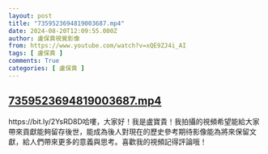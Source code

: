 ```yaml
---
layout: post
title: "7359523694819003687.mp4"
date: 2024-08-20T12:09:55.000Z
author: 盧保貴視覺影像
from: https://www.youtube.com/watch?v=xQE9ZJ4i_AI
tags: [ 盧保貴 ]
comments: True
categories: [ 盧保貴 ]
---
```

<!--1724155795000-->
[7359523694819003687.mp4](https://www.youtube.com/watch?v=xQE9ZJ4i_AI)
------

<div>
https://bit.ly/2YsRD8D哈嘍，大家好！我是盧寶貴！我拍攝的視頻希望能給大家帶來貢獻能夠留存後世，能成為後人對現在的歷史參考期待影像能為將來保留文獻，給人們帶來更多的意義與思考。喜歡我的視頻記得評論哦！
</div>
